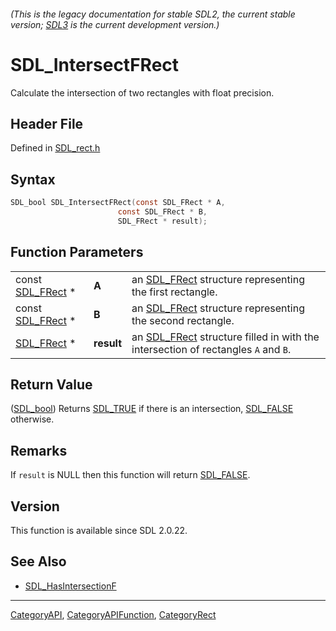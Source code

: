 ###### (This is the legacy documentation for stable SDL2, the current stable version; [SDL3](https://wiki.libsdl.org/SDL3/) is the current development version.)
# SDL_IntersectFRect

Calculate the intersection of two rectangles with float precision.

## Header File

Defined in [SDL_rect.h](https://github.com/libsdl-org/SDL/blob/SDL2/include/SDL_rect.h)

## Syntax

```c
SDL_bool SDL_IntersectFRect(const SDL_FRect * A,
                        const SDL_FRect * B,
                        SDL_FRect * result);
```

## Function Parameters

|                                |            |                                                                                                |
| ------------------------------ | ---------- | ---------------------------------------------------------------------------------------------- |
| const [SDL_FRect](SDL_FRect) * | **A**      | an [SDL_FRect](SDL_FRect) structure representing the first rectangle.                          |
| const [SDL_FRect](SDL_FRect) * | **B**      | an [SDL_FRect](SDL_FRect) structure representing the second rectangle.                         |
| [SDL_FRect](SDL_FRect) *       | **result** | an [SDL_FRect](SDL_FRect) structure filled in with the intersection of rectangles `A` and `B`. |

## Return Value

([SDL_bool](SDL_bool)) Returns [SDL_TRUE](SDL_TRUE) if there is an
intersection, [SDL_FALSE](SDL_FALSE) otherwise.

## Remarks

If `result` is NULL then this function will return [SDL_FALSE](SDL_FALSE).

## Version

This function is available since SDL 2.0.22.

## See Also

- [SDL_HasIntersectionF](SDL_HasIntersectionF)

----
[CategoryAPI](CategoryAPI), [CategoryAPIFunction](CategoryAPIFunction), [CategoryRect](CategoryRect)


